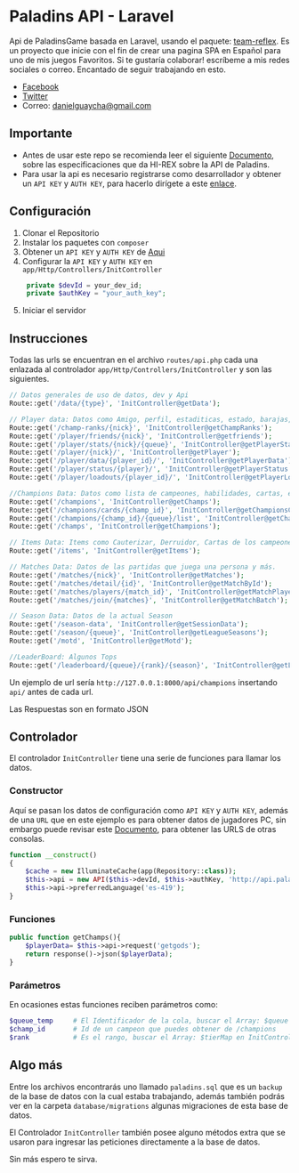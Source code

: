 # Paladins API - Laravel
Api de PaladinsGame basada en Laravel, usando el paquete:  [team-reflex](https://packagist.org/packages/team-reflex/paladins-api). Es un proyecto que inicie con el fin de crear una pagina SPA en Español para uno de mis juegos Favoritos. Si te gustaría colaborar! escríbeme a mis redes sociales o correo. Encantado de seguir trabajando en esto.
* [Facebook](https://www.facebook.com/daniguaycha)
* [Twitter](https://twitter.com/detzerg)
* Correo: danielguaycha@gmail.com

## Importante
* Antes de usar este repo se recomienda leer el siguiente [Documento](https://docs.google.com/document/d/1OFS-3ocSx-1Rvg4afAnEHlT3917MAK_6eJTR6rzr-BM/edit#), sobre las especificaciones que da HI-REX sobre la API de Paladins.
* Para usar la api es necesario registrarse como desarrollador y obtener un `API KEY` y `AUTH KEY`, para hacerlo dirígete a este [enlace](https://fs12.formsite.com/HiRez/form48/secure_index.html).

## Configuración
1. Clonar el Repositorio
2. Instalar los paquetes con `composer` 
3. Obtener un `API KEY` y `AUTH KEY` de [Aqui](https://fs12.formsite.com/HiRez/form48/secure_index.html)
4. Configurar la `API KEY` y `AUTH KEY` en `app/Http/Controllers/InitController`
   ```php
    private $devId = your_dev_id;
    private $authKey = "your_auth_key";
   ```
5. Iniciar el servidor

## Instrucciones
Todas las urls se encuentran en el archivo `routes/api.php` cada una enlazada al controlador `app/Http/Controllers/InitController` y son las siguientes.

```php
// Datos generales de uso de datos, dev y Api
Route::get('/data/{type}', 'InitController@getData');

// Player data: Datos como Amigo, perfil, estaditicas, estado, barajas, campeones
Route::get('/champ-ranks/{nick}', 'InitController@getChampRanks');
Route::get('/player/friends/{nick}', 'InitController@getfriends');
Route::get('/player/stats/{nick}/{queue}', 'InitController@getPlayerStats');
Route::get('/player/{nick}/', 'InitController@getPlayer');
Route::get('/player/data/{player_id}/', 'InitController@getPlayerData'); // Ejem. id = 10561387
Route::get('/player/status/{player}/', 'InitController@getPlayerStatus');
Route::get('/player/loadouts/{player_id}/', 'InitController@getPlayerLoadOuts');

//Champions Data: Datos como lista de campeones, habilidades, cartas, etc
Route::get('/champions', 'InitController@getChamps');
Route::get('/champions/cards/{champ_id}', 'InitController@getChampionsCards');
Route::get('/champions/{champ_id}/{queue}/list', 'InitController@getChampionLeaderboard');
Route::get('/champs', 'InitController@getChampions');

// Items Data: Items como Cauterizar, Derruidor, Cartas de los campeones, Legandarias, etc
Route::get('/items', 'InitController@getItems');

// Matches Data: Datos de las partidas que juega una persona y más.
Route::get('/matches/{nick}', 'InitController@getMatches');
Route::get('/matches/detail/{id}', 'InitController@getMatchById');
Route::get('/matches/players/{match_id}', 'InitController@getMatchPlayerDetails');
Route::get('/matches/join/{matches}', 'InitController@getMatchBatch'); // match_id,match_id,match_id ....

// Season Data: Datos de la actual Season
Route::get('/season-data', 'InitController@getSessionData');
Route::get('/season/{queue}', 'InitController@getLeagueSeasons');
Route::get('/motd', 'InitController@getMotd');

//LeaderBoard: Algunos Tops
Route::get('/leaderboard/{queue}/{rank}/{season}', 'InitController@getLeaderBoard');
```
Un ejemplo de url sería `http://127.0.0.1:8000/api/champions` insertando `api/` antes de cada url.

Las Respuestas son en formato JSON

## Controlador
El controlador `InitController` tiene una serie de funciones para llamar los datos.

### Constructor
Aquí se pasan los datos de configuración como `API KEY` y `AUTH KEY`, además de una `URL` que en este ejemplo es para obtener datos de jugadores PC, sin embargo puede revisar este [Documento](https://docs.google.com/document/d/1OFS-3ocSx-1Rvg4afAnEHlT3917MAK_6eJTR6rzr-BM/edit#), para obtener las URLS de otras consolas.
```php
function __construct()
{
    $cache = new IlluminateCache(app(Repository::class));
    $this->api = new API($this->devId, $this->authKey, 'http://api.paladins.com/paladinsapi.svc/');
    $this->api->preferredLanguage('es-419');
}
```

### Funciones
```php
public function getChamps(){
    $playerData= $this->api->request('getgods');
    return response()->json($playerData);
}
```
### Parámetros
En ocasiones estas funciones reciben parámetros como: 
```php
$queue_temp     # El Identificador de la cola, buscar el Array: $queue en InitController
$champ_id       # Id de un campeon que puedes obtener de /champions
$rank           # Es el rango, buscar el Array: $tierMap en InitController
```

## Algo más
Entre los archivos encontrarás uno llamado `paladins.sql` que es un `backup` de la base de datos con la cual estaba trabajando, además también podrás ver en la carpeta `database/migrations` algunas migraciones de esta base de datos.

El Controlador `InitController` también posee alguno métodos extra que se usaron para ingresar las peticiones directamente a la base de datos.

Sin más espero te sirva.